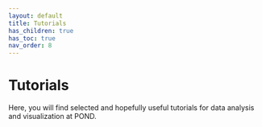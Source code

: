 ```yaml
---
layout: default
title: Tutorials
has_children: true
has_toc: true
nav_order: 8
---
```


# Tutorials

Here, you will find selected and hopefully useful tutorials for data analysis and visualization at POND.


